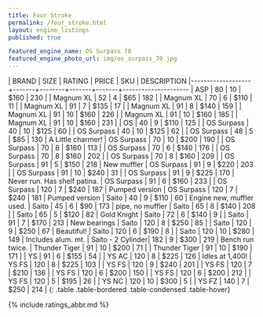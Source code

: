 ```yaml
---
title: Four Stroke
permalink: /four_stroke.html
layout: engine_listings
published: true

featured_engine_name: OS Surpass 70
featured_engine_photo_url: img/os_surpass_70.jpg
---
```


| BRAND             | SIZE  | RATING | PRICE | SKU   | DESCRIPTION
|-------------------+-------+--------+-------+-------+---------------------
| ASP               | 80    | 10     | $160  | 230   |
| Magnum XL         | 52    | 4      | $65   | 182   |
| Magnum XL         | 70    | 6      | $110  | 11    |
| Magnum XL         | 91    | 7      | $135  | 17    |
| Magnum XL         | 91    | 8      | $140  | 159   |
| Magnum XL         | 91    | 10     | $160  | 226   |
| Magnum XL         | 91    | 10     | $160  | 185   |
| Magnum XL         | 91    | 10     | $160  | 231   | 
| OS                | 40    | 9      | $110  | 125   |
| OS Surpass        | 40    | 10     | $125  | 60    |
| OS Surpass        | 40    | 10     | $125  | 62    |
| OS Surpass        | 48    | 5      | $85   | 130   | A Little charmer!
| OS Surpass        | 70    | 10     | $200  | 190   |
| OS Surpass        | 70    | 8      | $160  | 113   |
| OS Surpass        | 70    | 6      | $140  | 176   |
| OS Surpass        | 70    | 8      | $160  | 202   |
| OS Surpass        | 70    | 8      | $160  | 209   |
| OS Surpass        | 91    | 5      | $150  | 218   | New muffler
| OS Surpass        | 91    | 9      | $220  | 203   |
| OS Surpass        | 91    | 10     | $240  | 31    |
| OS Surpass        | 91    | 9      | $225  | 170   | Never run. Has shelf patina.
| OS Surpass        | 91    | 6      | $160  | 233   |
| OS Surpass        | 120   | 7      | $240  | 187   | Pumped version
| OS Surpass        | 120   | 7      | $240  | 181   | Pumped version
| Saito             | 40    | 9      | $110  | 60    | Engine new, muffler used.
| Saito             | 45    | 6      | $90   | 173   | pipe, no muffler
| Saito             | 65    | 8      | $140  | 208   |
| Saito             | 65    | 5      | $120  | 82    | Gold Knight
| Saito             | 72    | 6      | $140  | 9     |
| Saito             | 91    | 7      | $170  | 213   | New bearings
| Saito             | 120   | 8      | $250  | 85    |
| Saito             | 120   | 9      | $250  | 67    | Beautiful!
| Saito             | 120   | 6      | $190  | 8     |
| Saito             | 120   | 10     | $280  | 149   | Includes alum. mt.
| Saito - 2 Cylinder| 182   | 9      | $300  | 219   | Bench run twice.
| Thunder Tiger     | 91    | 10     | $200  | 71    |
| Thunder Tiger     | 91    | 10     | $190  | 171   |
| YS                | 91    | 6      | $155  | 54    |
| YS AC             | 120   | 8      | $225  | 126   | Idles at 1,400!
| YS FS             | 120   | 8      | $225  | 103   |
| YS FS             | 120   | 9      | $240  | 201   |
| YS FS             | 120   | 7      | $210  | 136   | 
| YS FS             | 120   | 6      | $200  | 150   |
| YS FS             | 120   | 6      | $200  | 212   |
| YS FS             | 120   | 5      | $195  | 26    |
| YS NC             | 120   | 10     | $300  | 5     |
| YS FZ             | 140   | 7      | $250  | 214   |
{: .table .table-bordered .table-condensed .table-hover}

{% include ratings_abbr.md %}
